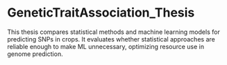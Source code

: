 # GeneticTraitAssociation_Thesis
This thesis compares statistical methods and machine learning models for predicting SNPs in crops. It evaluates whether statistical approaches are reliable enough to make ML unnecessary, optimizing resource use in genome prediction.

